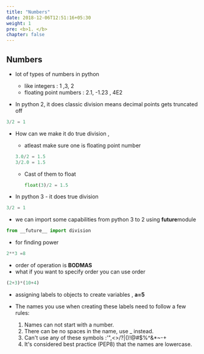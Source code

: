 ```yaml
---
title: "Numbers"
date: 2018-12-06T12:51:16+05:30
weight: 1
pre: <b>1. </b>
chapter: false
---
```


## Numbers

- lot of types of numbers in python

  - like integers : 1 ,3, 2
  - floating point numbers : 2.1, -1.23 , 4E2

- In python 2, it does classic division means decimal points gets truncated off

```python
3/2 = 1
```

- How can we make it do true division ,

  - atleast make sure one is floating point number

  ```python
  3.0/2 = 1.5
  3/2.0 = 1.5
  ```

  - Cast of them to float

    ```python
    float(3)/2 = 1.5
    ```

- In python 3 - it does true division

```python
3/2 = 1
```

- we can import some capabilities from python 3 to 2 using ****future****module

```python
from __future__ import division
```

- for finding power

```python
2**3 =8
```

- order of operation is **BODMAS**
- what if you want to specify order you can use order

```python
(2+3)*(10+4)
```

- assigning labels to objects to create variables , **a=5**

- The names you use when creating these labels need to follow a few rules:

  1. Names can not start with a number.
  2. There can be no spaces in the name, use _ instead.
  3. Can't use any of these symbols :'",<>/?|()!@#$%^&*~-+
  4. It's considered best practice (PEP8) that the names are lowercase.